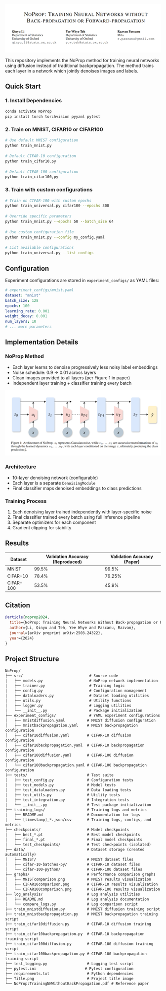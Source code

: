![image](Title.png)


This repository implements the NoProp method for training neural networks using diffusion instead of traditional backpropagation.
The method trains each layer in a network which jointly denoises images and labels. 

## Quick Start

### 1. Install Dependencies

```bash
conda activate NoProp
pip install torch torchvision pyyaml pytest
```

### 2. Train on MNIST, CIFAR10 or CIFAR100

```bash
# Use default MNIST configuration
python train_mnist.py

# Default CIFAR-10 configuration
python train_cifar10.py

# Default CIFAR-100 configuration
python train_cifar100,py

```

### 3. Train with custom configurations

```bash
# Train on CIFAR-100 with custom epochs
python train_universal.py cifar100 --epochs 300

# Override specific parameters
python train_mnist.py --epochs 50 --batch_size 64

# Use custom configuration file
python train_mnist.py --config my_config.yaml

# List available configurations
python train_universal.py --list-configs
```

## Configuration

Experiment configurations are stored in `experiment_configs/` as YAML files:

```yaml
# experiment_configs/mnist.yaml
dataset: "mnist"
batch_size: 128
epochs: 100
learning_rate: 0.001
weight_decay: 0.001
num_layers: 10
# ... more parameters
```

## Implementation Details

### NoProp Method
- Each layer learns to denoise progressively less noisy label embeddings
- Noise schedule: 0.9 → 0.01 across layers
- Clean images provided to all layers (per Figure 1 in paper)
- Independent layer training + classifier training every batch

![image](Figure1.png)


### Architecture
- 10-layer denoising network (configurable)
- Each layer is a separate `DenoisingModule`
- Final classifier maps denoised embeddings to class predictions

### Training Process
1. Each denoising layer trained independently with layer-specific noise
2. Final classifier trained every batch using full inference pipeline  
3. Separate optimizers for each component
4. Gradient clipping for stability

## Results

| Dataset    | Validation Accuracy (Reproduced) | Validation Accuracy (Paper) |
|------------|-----------------------------------|------------------------------|
| MNIST      | 99.5%                            | 99.5%                        |
| CIFAR-10   | 78.4%                            | 79.25%                       |
| CIFAR-100  | 53.5%                            | 45.9%                        |

## Citation

```bibtex
@article{noprop2024,
  title={NoProp: Training Neural Networks Without Back-propagation or Forward-propagation},
  author={Li, Qinyu and Teh, Yee Whye and Pascanu, Razvan},
  journal={arXiv preprint arXiv:2503.24322},
  year={2024}
}
```

## Project Structure

```
NoProp/
├── src/                              # Source code
│   ├── models.py                     # NoProp network implementation
│   ├── trainer.py                    # Training logic
│   ├── config.py                     # Configuration management
│   ├── dataloaders.py                # Dataset loading utilities
│   ├── utils.py                      # Utility functions
│   ├── logger.py                     # Logging utilities
│   └── __init__.py                   # Package initialization
├── experiment_configs/               # YAML experiment configurations
│   ├── mnistdiffusion.yaml          # MNIST diffusion configuration
│   ├── mnistbackpropagation.yaml    # MNIST backpropagation configuration
│   ├── cifar10diffusion.yaml        # CIFAR-10 diffusion configuration
│   ├── cifar10backpropagation.yaml  # CIFAR-10 backpropagation configuration
│   ├── cifar100diffusion.yaml       # CIFAR-100 diffusion configuration
│   └── cifar100backpropagation.yaml # CIFAR-100 backpropagation configuration
├── tests/                           # Test suite
│   ├── test_config.py               # Configuration tests
│   ├── test_models.py               # Model tests
│   ├── test_dataloaders.py          # Data loading tests
│   ├── test_utils.py                # Utility tests
│   ├── test_integration.py          # Integration tests
│   └── __init__.py                  # Test package initialization
├── training_logs/                   # Training logs and metrics
│   ├── README.md                    # Documentation for logs
│   └── [timestamp]_*.json/csv       # Training logs, configs, and metrics
├── checkpoints/                     # Model checkpoints
│   ├── best_*.pt                    # Best model checkpoints
│   ├── final_*.pt                   # Final model checkpoints
│   └── test_checkpoints/            # Test checkpoints (isolated)
├── data/                            # Dataset storage (created automatically)
│   ├── MNIST/                       # MNIST dataset files
│   ├── cifar-10-batches-py/         # CIFAR-10 dataset files
│   └── cifar-100-python/            # CIFAR-100 dataset files
├── graphs/                          # Performance comparison graphs
│   ├── MNISTcomparison.png          # MNIST results visualization
│   ├── CIFAR10comparison.png        # CIFAR-10 results visualization
│   └── CIFAR100comparison.png       # CIFAR-100 results visualization
├── log_analysis/                    # Log analysis utilities
│   ├── README.md                    # Log analysis documentation
│   └── compare_logs.py              # Log comparison script
├── train_mnistdiffusion.py          # MNIST diffusion training script
├── train_mnistbackpropagation.py    # MNIST backpropagation training script
├── train_cifar10diffusion.py        # CIFAR-10 diffusion training script
├── train_cifar10backpropagation.py  # CIFAR-10 backpropagation training script
├── train_cifar100diffusion.py       # CIFAR-100 diffusion training script
├── train_cifar100backpropagation.py # CIFAR-100 backpropagation training script
├── test_logging.py                  # Logging test script
├── pytest.ini                      # Pytest configuration
├── requirements.txt                 # Python dependencies
├── Title.png                        # Project title image
└── NoProp:TrainingNNWithoutBackPropagation.pdf # Reference paper
```